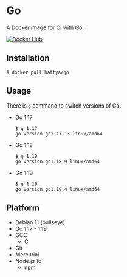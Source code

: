 # Go

A Docker image for CI with Go.

[![Docker Hub](https://img.shields.io/docker/cloud/build/hattya/go)](https://hub.docker.com/r/hattya/go)


## Installation

```console
$ docker pull hattya/go
```


## Usage

There is `g` command to switch versions of Go.

- Go 1.17
  ```console
  $ g 1.17
  go version go1.17.13 linux/amd64
  ```

- Go 1.18
  ```console
  $ g 1.18
  go version go1.18.9 linux/amd64
  ```

- Go 1.19
  ```console
  $ g 1.19
  go version go1.19.4 linux/amd64
  ```


## Platform

- Debian 11 (bullseye)
- Go 1.17 - 1.19
- GCC
  - C
- Git
- Mercurial
- Node.js 16
  - npm
